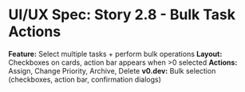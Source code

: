 # UI/UX Spec: Story 2.8 - Bulk Task Actions
**Feature:** Select multiple tasks + perform bulk operations
**Layout:** Checkboxes on cards, action bar appears when >0 selected
**Actions:** Assign, Change Priority, Archive, Delete
**v0.dev:** Bulk selection (checkboxes, action bar, confirmation dialogs)
